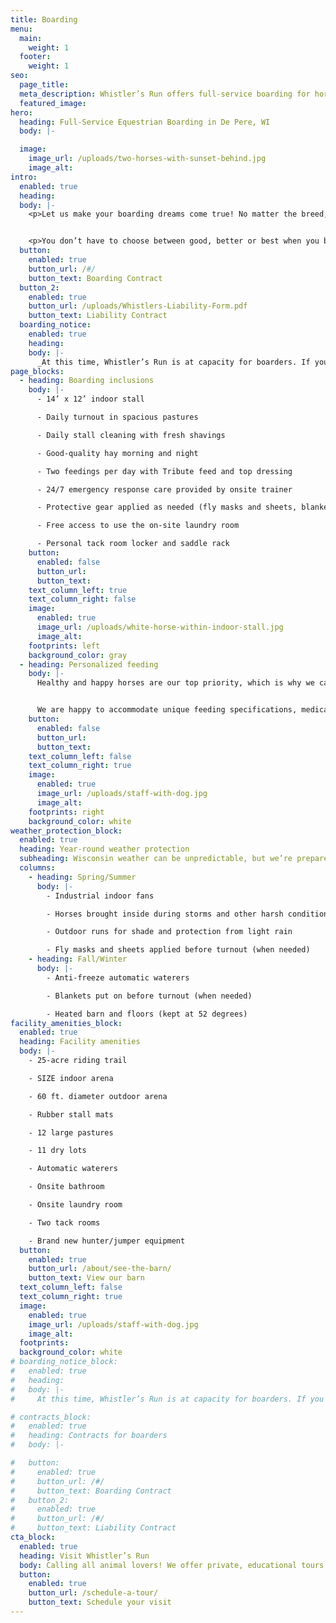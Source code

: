 ```yaml
---
title: Boarding
menu:
  main:
    weight: 1
  footer:
    weight: 1
seo:
  page_title:
  meta_description: Whistler’s Run offers full-service boarding for horses of all breeds, sizes and disciplines on 42 gorgeous acres in De Pere, Wisconsin.
  featured_image:
hero:
  heading: Full-Service Equestrian Boarding in De Pere, WI
  body: |-

  image:
    image_url: /uploads/two-horses-with-sunset-behind.jpg
    image_alt:
intro:
  enabled: true
  heading:
  body: |-
    <p>Let us make your boarding dreams come true! No matter the breed, size or discipline of your horse, they’ll be readily welcome and expertly cared for at Whistler’s Run.</p>


    <p>You don’t have to choose between good, better or best when you board with us. We offer one, all-inclusive boarding service for a monthly fee of $500.</p>
  button:
    enabled: true
    button_url: /#/
    button_text: Boarding Contract
  button_2:
    enabled: true
    button_url: /uploads/Whistlers-Liability-Form.pdf
    button_text: Liability Contract
  boarding_notice:
    enabled: true
    heading:
    body: |-
      _At this time, Whistler’s Run is at capacity for boarders. If you’re interested in boarding at our barn, please [contact us](/contact/) to join the waitlist._
page_blocks:
  - heading: Boarding inclusions
    body: |-
      - 14’ x 12’ indoor stall

      - Daily turnout in spacious pastures

      - Daily stall cleaning with fresh shavings

      - Good-quality hay morning and night 

      - Two feedings per day with Tribute feed and top dressing

      - 24/7 emergency response care provided by onsite trainer

      - Protective gear applied as needed (fly masks and sheets, blankets, etc.) 

      - Free access to use the on-site laundry room 

      - Personal tack room locker and saddle rack
    button:
      enabled: false
      button_url:
      button_text:
    text_column_left: true
    text_column_right: false
    image:
      enabled: true
      image_url: /uploads/white-horse-within-indoor-stall.jpg
      image_alt:
    footprints: left
    background_color: gray
  - heading: Personalized feeding
    body: |-
      Healthy and happy horses are our top priority, which is why we carry six types of Tribute feed to ensure your horse gets the best nutrition for their specific needs. We also include top dressing supplements in every feeding, free of charge! 


      We are happy to accommodate unique feeding specifications, medication administration and supplement add-ins, so long as you provide your own.
    button:
      enabled: false
      button_url:
      button_text:
    text_column_left: false
    text_column_right: true
    image:
      enabled: true
      image_url: /uploads/staff-with-dog.jpg
      image_alt:
    footprints: right
    background_color: white
weather_protection_block:
  enabled: true
  heading: Year-round weather protection
  subheading: Wisconsin weather can be unpredictable, but we’re prepared for the good and bad conditions year-round.
  columns:
    - heading: Spring/Summer
      body: |-
        - Industrial indoor fans

        - Horses brought inside during storms and other harsh conditions 

        - Outdoor runs for shade and protection from light rain

        - Fly masks and sheets applied before turnout (when needed)
    - heading: Fall/Winter
      body: |-
        - Anti-freeze automatic waterers 

        - Blankets put on before turnout (when needed)

        - Heated barn and floors (kept at 52 degrees)
facility_amenities_block:
  enabled: true
  heading: Facility amenities
  body: |-
    - 25-acre riding trail

    - SIZE indoor arena

    - 60 ft. diameter outdoor arena 

    - Rubber stall mats

    - 12 large pastures

    - 11 dry lots

    - Automatic waterers 

    - Onsite bathroom

    - Onsite laundry room 

    - Two tack rooms 

    - Brand new hunter/jumper equipment
  button:
    enabled: true
    button_url: /about/see-the-barn/
    button_text: View our barn
  text_column_left: false
  text_column_right: true
  image:
    enabled: true
    image_url: /uploads/staff-with-dog.jpg
    image_alt:
  footprints:
  background_color: white
# boarding_notice_block:
#   enabled: true
#   heading:
#   body: |-
#     At this time, Whistler’s Run is at capacity for boarders. If you’re interested in boarding at our barn, please contact us to join the waitlist.

# contracts_block:
#   enabled: true
#   heading: Contracts for boarders
#   body: |-

#   button:
#     enabled: true
#     button_url: /#/
#     button_text: Boarding Contract
#   button_2:
#     enabled: true
#     button_url: /#/
#     button_text: Liability Contract
cta_block:
  enabled: true
  heading: Visit Whistler’s Run
  body: Calling all animal lovers! We offer private, educational tours for small groups of all ages. Schedule your tour to meet the animals at Whistler’s Run and see our gorgeous facility for yourself.
  button:
    enabled: true
    button_url: /schedule-a-tour/
    button_text: Schedule your visit
---
```

